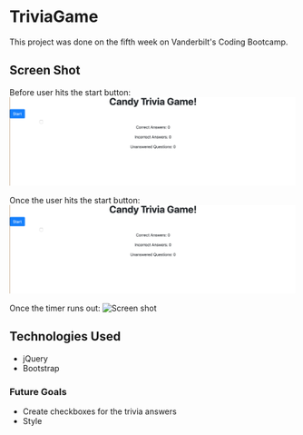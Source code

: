 # TriviaGame
This project was done on the fifth week on Vanderbilt's Coding Bootcamp. 

## Screen Shot 
Before user hits the start button:
![Screen shot](assets/images/TriviaScreenShot1.png)

Once the user hits the start button:
![Screen shot](assets/images/TriviaScreenShot2.png)

Once the timer runs out:
![Screen shot](assets/images/TrviaScreenShot3.png)

## Technologies Used
- jQuery 
- Bootstrap

### Future Goals
- Create checkboxes for the trivia answers
- Style 

